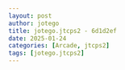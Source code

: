 ```yaml
---
layout: post
author: jotego
title: jotego.jtcps2 - 6d1d2ef
date: 2025-01-24
categories: [Arcade, jtcps2]
tags: [jotego.jtcps2]
---
```


